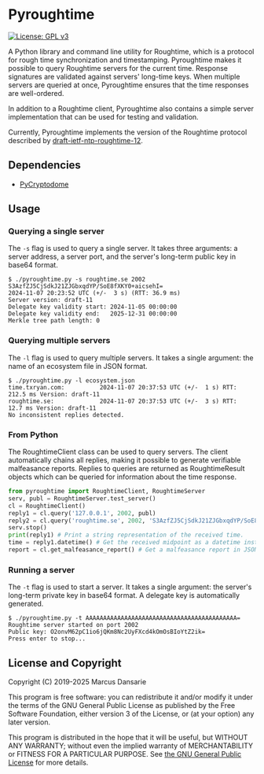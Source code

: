 # Pyroughtime

[![License: GPL v3](https://img.shields.io/badge/License-GPL%20v3-blue.svg)](https://www.gnu.org/licenses/gpl-3.0)

A Python library and command line utility for Roughtime, which is a protocol for rough time
synchronization and timestamping. Pyroughtime makes it possible to query Roughtime servers for the
current time. Response signatures are validated against servers' long-time keys. When multiple
servers are queried at once, Pyroughtime ensures that the time responses are well-ordered.

In addition to a Roughtime client, Pyroughtime also contains a simple server implementation that can
be used for testing and validation.

Currently, Pyroughtime implements the version of the Roughtime protocol described by
[draft-ietf-ntp-roughtime-12](https://datatracker.ietf.org/doc/html/draft-ietf-ntp-roughtime-12).

## Dependencies

* [PyCryptodome](https://github.com/Legrandin/pycryptodome)

## Usage

### Querying a single server

The `-s` flag is used to query a single server. It takes three arguments: a server address, a server
port, and the server's long-term public key in base64 format.

```console
$ ./pyroughtime.py -s roughtime.se 2002 S3AzfZJ5CjSdkJ21ZJGbxqdYP/SoE8fXKY0+aicsehI=
2024-11-07 20:23:52 UTC (+/-  3 s) (RTT: 36.9 ms)
Server version: draft-11
Delegate key validity start: 2024-11-05 00:00:00
Delegate key validity end:   2025-12-31 00:00:00
Merkle tree path length: 0
```

### Querying multiple servers

The `-l` flag is used to query multiple servers. It takes a single argument: the name of an
ecosystem file in JSON format.

```console
$ ./pyroughtime.py -l ecosystem.json
time.txryan.com:          2024-11-07 20:37:53 UTC (+/-  1 s) RTT:  212.5 ms Version: draft-11
roughtime.se:             2024-11-07 20:37:53 UTC (+/-  3 s) RTT:   12.7 ms Version: draft-11
No inconsistent replies detected.
```

### From Python

The RoughtimeClient class can be used to query servers. The client automatically chains all replies,
making it possible to generate verifiable malfeasance reports. Replies to queries are returned
as RoughtimeResult objects which can be queried for information about the time response.

```python
from pyroughtime import RoughtimeClient, RoughtimeServer
serv, publ = RoughtimeServer.test_server()
cl = RoughtimeClient()
reply1 = cl.query('127.0.0.1', 2002, publ)
reply2 = cl.query('roughtime.se', 2002, 'S3AzfZJ5CjSdkJ21ZJGbxqdYP/SoE8fXKY0+aicsehI=')
serv.stop()
print(reply1) # Print a string representation of the received time.
time = reply1.datetime() # Get the received midpoint as a datetime instance.
report = cl.get_malfeasance_report() # Get a malfeasance report in JSON format.
```

### Running a server

The `-t` flag is used to start a server. It takes a single argument: the server's long-term private
key in base64 format. A delegate key is automatically generated.

```console
$ ./pyroughtime.py -t AAAAAAAAAAAAAAAAAAAAAAAAAAAAAAAAAAAAAAAAAAA=
Roughtime server started on port 2002
Public key: O2onvM62pC1io6jQKm8Nc2UyFXcd4kOmOsBIoYtZ2ik=
Press enter to stop...
```

## License and Copyright

Copyright (C) 2019-2025 Marcus Dansarie

This program is free software: you can redistribute it and/or modify it under the terms of the GNU
General Public License as published by the Free Software Foundation, either version 3 of the
License, or (at your option) any later version.

This program is distributed in the hope that it will be useful, but WITHOUT ANY WARRANTY; without
even the implied warranty of MERCHANTABILITY or FITNESS FOR A PARTICULAR PURPOSE. See
[the GNU General Public License](LICENSE) for more details.
